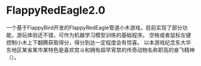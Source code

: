 # FlappyRedEagle2.0
一个基于FlappyBird开发的FlappyRedEagle管道小木游戏，目前实现了部分功能，游玩体验还不错，可作为机器学习模型训练的基础程序。
空格或者鼠标左键控制小木上下翻腾获取得分，得分到达一定程度会有惊喜。
以本游戏纪念东大华东地区某省某市某特色是喜欢宫斗和拥有超早宵禁的传奇动物名称职高的奋飞精神（）。
